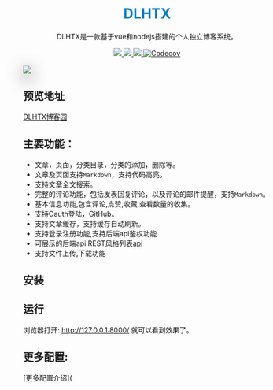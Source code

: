 <div align="center">
  <h1 style='color: #007ec6;'>DLHTX</h1>

  <p>DLHTX是一款基于<span>vue</span>和<span>nodejs</span>搭建的个人独立博客系统。 </p>
  
  <a href="">
	<img src="https://img.shields.io/badge/coverage-98-green?style=flat-square">
	</a>
	<a href="">
		<img src="https://img.shields.io/badge/version-1.0.2-blue?style=flat-square">
	</a>
	<a href="">
		<img src="https://img.shields.io/badge/platform-pc&mobile-green?style=flat-square">
	</a>
  <a href="">
      <img alt="Codecov" src="https://img.shields.io/badge/node->=6.0.0-brightgreen?style=flat-square&logo=node.js">
  </a>
</div>
<br>
<img src='http://dlhtx.zicp.vip:3000/img/1573359131966*1573352970(1).png' style='box-shadow: 0px 9px 33px 2px #929292;'></img>
<br>


## 预览地址
[DLHTX博客园](http://dlhtx.zicp.vip:9090)

## 主要功能：
- 文章，页面，分类目录，分类的添加，删除等。
- 文章及页面支持`Markdown`，支持代码高亮。
- 支持文章全文搜索。
- 完整的评论功能，包括发表回复评论，以及评论的邮件提醒，支持`Markdown`。
- 基本信息功能,包含评论,点赞,收藏,查看数量的收集。
- 支持Oauth登陆，GitHub。
- 支持文章缓存，支持缓存自动刷新。
- 支持登录注册功能,支持后端api鉴权功能
- 可展示的后端api REST风格列表[api](http://dlhtx.zicp.vip:3000/api)
- 支持文件上传,下载功能

## 安装


## 运行


浏览器打开: http://127.0.0.1:8000/  就可以看到效果了。
## 更多配置:
[更多配置介绍](


